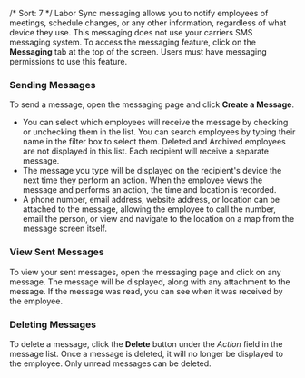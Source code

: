 /*
Sort: 7
*/
Labor Sync messaging allows you to notify employees of meetings, schedule changes, or any other information, regardless of what device they use.  This messaging does not use your carriers SMS messaging system.  To access the messaging feature, click on the **Messaging** tab at the top of the screen.  Users must have messaging permissions to use this feature.  

### Sending Messages
To send a message, open the messaging page and click **Create a Message**.  

   - You can select which employees will receive the message by checking or unchecking them in the list. You can search employees by typing their name in the filter box to select them. Deleted and Archived employees are not displayed in this list. Each recipient will receive a separate message.
   - The message you type will be displayed on the recipient's device the next time they perform an action.  When the employee views the message and performs an action, the time and location is recorded.
   - A phone number, email address, website address, or location can be attached to the message, allowing the employee to call the number, email the person, or view and navigate to the location on a map from the message screen itself.

### View Sent Messages
To view your sent messages, open the messaging page and click on any message.  The message will be displayed, along with any attachment to the message.  If the message was read, you can see when it was received by the employee.

### Deleting Messages
To delete a message, click the **Delete** button under the *Action* field in the message list.  Once a message is deleted, it will no longer be displayed to the employee.  Only unread messages can be deleted.